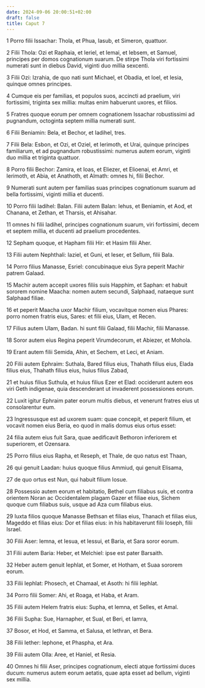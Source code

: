 ```yaml
---
date: 2024-09-06 20:00:51+02:00
draft: false
title: Caput 7
---
```





1 Porro filii Issachar: Thola, et Phua, Iasub, et Simeron, quattuor.

2 Filii Thola: Ozi et Raphaia, et Ieriel, et Iemai, et Iebsem, et Samuel, principes per domos cognationum suarum. De stirpe Thola viri fortissimi numerati sunt in diebus David, viginti duo millia sexcenti.

3 Filii Ozi: Izrahia, de quo nati sunt Michael, et Obadia, et Ioel, et Iesia, quinque omnes principes.

4 Cumque eis per familias, et populos suos, accincti ad praelium, viri fortissimi, triginta sex millia: multas enim habuerunt uxores, et filios.

5 Fratres quoque eorum per omnem cognationem Issachar robustissimi ad pugnandum, octoginta septem millia numerati sunt.

6 Filii Beniamin: Bela, et Bechor, et Iadihel, tres.

7 Filii Bela: Esbon, et Ozi, et Oziel, et Ierimoth, et Urai, quinque principes familiarum, et ad pugnandum robustissimi: numerus autem eorum, viginti duo millia et triginta quattuor.

8 Porro filii Bechor: Zamira, et Ioas, et Eliezer, et Elioenai, et Amri, et Ierimoth, et Abia, et Anathoth, et Almath: omnes hi, filii Bechor.

9 Numerati sunt autem per familias suas principes cognationum suarum ad bella fortissimi, viginti millia et ducenti.

10 Porro filii Iadihel: Balan. Filii autem Balan: Iehus, et Beniamin, et Aod, et Chanana, et Zethan, et Tharsis, et Ahisahar.

11 omnes hi filii Iadihel, principes cognationum suarum, viri fortissimi, decem et septem millia, et ducenti ad praelium procedentes.

12 Sepham quoque, et Hapham filii Hir: et Hasim filii Aher.

13 Filii autem Nephthali: Iaziel, et Guni, et Ieser, et Sellum, filii Bala.

14 Porro filius Manasse, Esriel: concubinaque eius Syra peperit Machir patrem Galaad.

15 Machir autem accepit uxores filiis suis Happhim, et Saphan: et habuit sororem nomine Maacha: nomen autem secundi, Salphaad, nataeque sunt Salphaad filiae.

16 et peperit Maacha uxor Machir filium, vocavitque nomen eius Phares: porro nomen fratris eius, Sares: et filii eius, Ulam, et Recen.

17 Filius autem Ulam, Badan. hi sunt filii Galaad, filii Machir, filii Manasse.

18 Soror autem eius Regina peperit Virumdecorum, et Abiezer, et Mohola.

19 Erant autem filii Semida, Ahin, et Sechem, et Leci, et Aniam.

20 Filii autem Ephraim: Suthala, Bared filius eius, Thahath filius eius, Elada filius eius, Thahath filius eius, huius filius Zabad,

21 et huius filius Suthula, et huius filius Ezer et Elad: occiderunt autem eos viri Geth indigenae, quia descenderant ut invaderent possessiones eorum.

22 Luxit igitur Ephraim pater eorum multis diebus, et venerunt fratres eius ut consolarentur eum.

23 Ingressusque est ad uxorem suam: quae concepit, et peperit filium, et vocavit nomen eius Beria, eo quod in malis domus eius ortus esset:

24 filia autem eius fuit Sara, quae aedificavit Bethoron inferiorem et superiorem, et Ozensara.

25 Porro filius eius Rapha, et Reseph, et Thale, de quo natus est Thaan,

26 qui genuit Laadan: huius quoque filius Ammiud, qui genuit Elisama,

27 de quo ortus est Nun, qui habuit filium Iosue.

28 Possessio autem eorum et habitatio, Bethel cum filiabus suis, et contra orientem Noran ac Occidentalem plagam Gazer et filiae eius, Sichem quoque cum filiabus suis, usque ad Aza cum filiabus eius.

29 Iuxta filios quoque Manasse Bethsan et filias eius, Thanach et filias eius, Mageddo et filias eius: Dor et filias eius: in his habitaverunt filii Ioseph, filii Israel.

30 Filii Aser: Iemna, et Iesua, et Iessui, et Baria, et Sara soror eorum.

31 Filii autem Baria: Heber, et Melchiel: ipse est pater Barsaith.

32 Heber autem genuit Iephlat, et Somer, et Hotham, et Suaa sororem eorum.

33 Filii Iephlat: Phosech, et Chamaal, et Asoth: hi filii Iephlat.

34 Porro filii Somer: Ahi, et Roaga, et Haba, et Aram.

35 Filii autem Helem fratris eius: Supha, et Iemna, et Selles, et Amal.

36 Filii Supha: Sue, Harnapher, et Sual, et Beri, et Iamra,

37 Bosor, et Hod, et Samma, et Salusa, et Iethran, et Bera.

38 Filii Iether: Iephone, et Phaspha, et Ara.

39 Filii autem Olla: Aree, et Haniel, et Resia.

40 Omnes hi filii Aser, principes cognationum, electi atque fortissimi duces ducum: numerus autem eorum aetatis, quae apta esset ad bellum, viginti sex millia.

